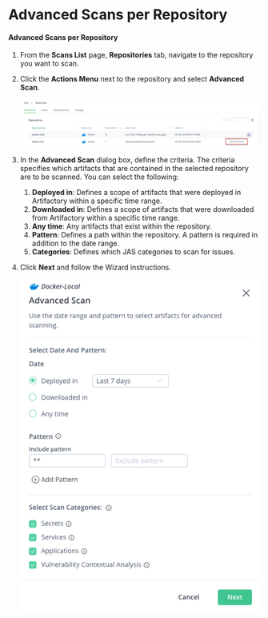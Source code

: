 # Advanced Scans per Repository

#### Advanced Scans per Repository <a href="#uuid-48067787-fdf9-c8e3-222d-0491a32a7289" id="uuid-48067787-fdf9-c8e3-222d-0491a32a7289"></a>

1. From the **Scans List** page, **Repositories** tab, navigate to the repository you want to scan.
2.  Click the **Actions Menu** next to the repository and select **Advanced Scan**.

    ![Repo\_Advanced\_Scan\_Menu.png](../../../../.gitbook/assets/Advanced_Scans_per_Repository1.png)
3. In the **Advanced Scan** dialog box, define the criteria. The criteria specifies which artifacts that are contained in the selected repository are to be scanned. You can select the following:
   1. **Deployed in**: Defines a scope of artifacts that were deployed in Artifactory within a specific time range.
   2. **Downloaded in**: Defines a scope of artifacts that were downloaded from Artifactory within a specific time range.
   3. **Any time**: Any artifacts that exist within the repository.
   4. **Pattern**: Defines a path within the repository. A pattern is required in addition to the date range.
   5. **Categories**: Defines which JAS categories to scan for issues.
4.  Click **Next** and follow the Wizard instructions.

    ![Repo\_Advanced\_Scan.png](../../../../.gitbook/assets/Advanced_Scans_per_Repository2.png)
